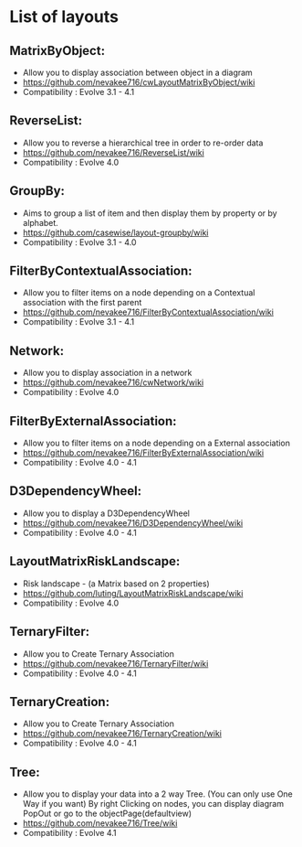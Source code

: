 # List of layouts
## MatrixByObject: 
- Allow you to display association between object in a diagram
- https://github.com/nevakee716/cwLayoutMatrixByObject/wiki
- Compatibility : Evolve 3.1 - 4.1

## ReverseList: 
- Allow you to reverse a hierarchical tree in order to re-order data
- https://github.com/nevakee716/ReverseList/wiki
- Compatibility : Evolve 4.0

## GroupBy: 
- Aims to group a list of item and then display them by property or by alphabet.
- https://github.com/casewise/layout-groupby/wiki
- Compatibility : Evolve 3.1 - 4.0

## FilterByContextualAssociation: 
- Allow you to filter items on a node depending on a Contextual association with the first parent
- https://github.com/nevakee716/FilterByContextualAssociation/wiki
- Compatibility : Evolve 3.1 - 4.1

## Network: 
- Allow you to display association in a network
- https://github.com/nevakee716/cwNetwork/wiki
- Compatibility : Evolve 4.0

## FilterByExternalAssociation: 
- Allow you to filter items on a node depending on a External association
- https://github.com/nevakee716/FilterByExternalAssociation/wiki
- Compatibility : Evolve 4.0 - 4.1

## D3DependencyWheel: 
- Allow you to display a D3DependencyWheel
- https://github.com/nevakee716/D3DependencyWheel/wiki
- Compatibility : Evolve 4.0 - 4.1

## LayoutMatrixRiskLandscape: 
- Risk landscape - (a Matrix based on 2 properties)
- https://github.com/luting/LayoutMatrixRiskLandscape/wiki
- Compatibility : Evolve 4.0

## TernaryFilter: 
- Allow you to Create Ternary Association
- https://github.com/nevakee716/TernaryFilter/wiki
- Compatibility : Evolve 4.0 - 4.1

## TernaryCreation: 
- Allow you to Create Ternary Association
- https://github.com/nevakee716/TernaryCreation/wiki
- Compatibility : Evolve 4.0 - 4.1

## Tree: 
- Allow you to display your data into a 2 way Tree. (You can only use One Way if you want) By right Clicking on nodes, you can display diagram PopOut or go to the objectPage(defaultview)
- https://github.com/nevakee716/Tree/wiki
- Compatibility : Evolve 4.1

